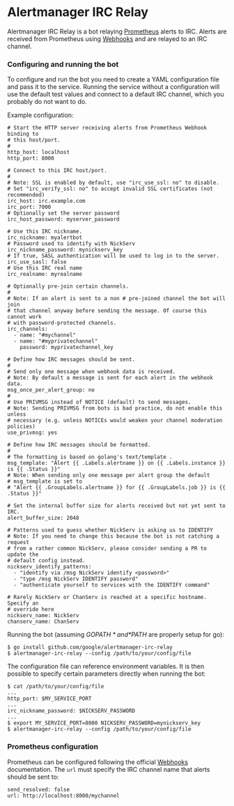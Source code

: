 # Alertmanager IRC Relay

Alertmanager IRC Relay is a bot relaying [Prometheus](https://prometheus.io/) alerts to IRC.
Alerts are received from Prometheus using
[Webhooks](https://prometheus.io/docs/alerting/configuration/#webhook-receiver-<webhook_config>)
and are relayed to an IRC channel.

### Configuring and running the bot

To configure and run the bot you need to create a YAML configuration file and
pass it to the service. Running the service without a configuration will use
the default test values and connect to a default IRC channel, which you
probably do not want to do.

Example configuration:
```
# Start the HTTP server receiving alerts from Prometheus Webhook binding to
# this host/port.
#
http_host: localhost
http_port: 8000

# Connect to this IRC host/port.
#
# Note: SSL is enabled by default, use "irc_use_ssl: no" to disable.
# Set "irc_verify_ssl: no" to accept invalid SSL certificates (not recommended)
irc_host: irc.example.com
irc_port: 7000
# Optionally set the server password
irc_host_password: myserver_password

# Use this IRC nickname.
irc_nickname: myalertbot
# Password used to identify with NickServ
irc_nickname_password: mynickserv_key
# If true, SASL authentication will be used to log in to the server.
irc_use_sasl: false
# Use this IRC real name
irc_realname: myrealname

# Optionally pre-join certain channels.
#
# Note: If an alert is sent to a non # pre-joined channel the bot will join
# that channel anyway before sending the message. Of course this cannot work
# with password-protected channels.
irc_channels:
  - name: "#mychannel"
  - name: "#myprivatechannel"
    password: myprivatechannel_key

# Define how IRC messages should be sent.
#
# Send only one message when webhook data is received.
# Note: By default a message is sent for each alert in the webhook data.
msg_once_per_alert_group: no
#
# Use PRIVMSG instead of NOTICE (default) to send messages.
# Note: Sending PRIVMSG from bots is bad practice, do not enable this unless
# necessary (e.g. unless NOTICEs would weaken your channel moderation policies)
use_privmsg: yes

# Define how IRC messages should be formatted.
#
# The formatting is based on golang's text/template .
msg_template: "Alert {{ .Labels.alertname }} on {{ .Labels.instance }} is {{ .Status }}"
# Note: When sending only one message per alert group the default
# msg_template is set to
# "Alert {{ .GroupLabels.alertname }} for {{ .GroupLabels.job }} is {{ .Status }}"

# Set the internal buffer size for alerts received but not yet sent to IRC.
alert_buffer_size: 2048

# Patterns used to guess whether NickServ is asking us to IDENTIFY
# Note: If you need to change this because the bot is not catching a request
# from a rather common NickServ, please consider sending a PR to update the
# default config instead.
nickserv_identify_patterns:
  - "identify via /msg NickServ identify <password>"
  - "type /msg NickServ IDENTIFY password"
  - "authenticate yourself to services with the IDENTIFY command"

# Rarely NickServ or ChanServ is reached at a specific hostname.  Specify an
# override here
nickserv_name: NickServ
chanserv_name: ChanServ
```

Running the bot (assuming *$GOPATH* and *$PATH* are properly setup for go):
```
$ go install github.com/google/alertmanager-irc-relay
$ alertmanager-irc-relay --config /path/to/your/config/file
```

The configuration file can reference environment variables. It is then possible
to specify certain parameters directly when running the bot:
```
$ cat /path/to/your/config/file
...
http_port: $MY_SERVICE_PORT
...
irc_nickname_password: $NICKSERV_PASSWORD
...
$ export MY_SERVICE_PORT=8000 NICKSERV_PASSWORD=mynickserv_key
$ alertmanager-irc-relay --config /path/to/your/config/file
```


### Prometheus configuration

Prometheus can be configured following the official
[Webhooks](https://prometheus.io/docs/alerting/configuration/#webhook-receiver-<webhook_config>)
documentation. The `url` must specify the IRC channel name that alerts should
be sent to:
```
send_resolved: false
url: http://localhost:8000/mychannel
```

